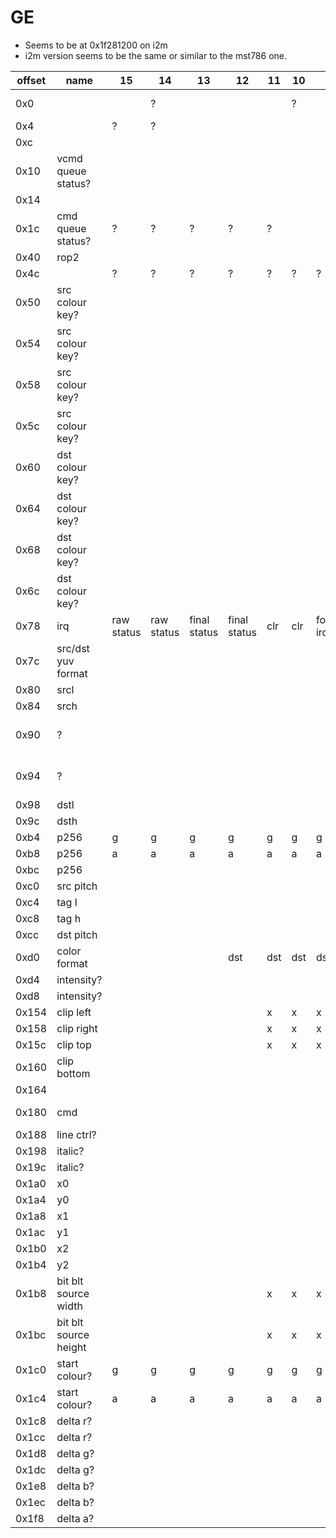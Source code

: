 # GE

- Seems to be at 0x1f281200 on i2m
- i2m version seems to be the same or similar to the mst786 one.

| offset | name                  | 15         | 14         | 13           | 12           | 11  | 10  | 9         | 8         | 7     | 6       | 5     | 4     | 3     | 2            | 1     | 0        | notes                          |
|--------|-----------------------|------------|------------|--------------|--------------|-----|-----|-----------|-----------|-------|---------|-------|-------|-------|--------------|-------|----------|--------------------------------|
| 0x0    |                       |            | ?          |              |              |     | ?   |           |           |       |         |       |       |       | alpha blend? |       | enable   |                                |
| 0x4    |                       | ?          | ?          |              |              |     |     |           |           |       |         |       |       |       |              | ?     | ?        |                                |
| 0xc    |                       |            |            |              |              |     |     |           |           |       |         |       |       | ?     | ?            |       | ?        |                                |
| 0x10   | vcmd queue status?    |            |            |              |              |     |     |           |           |       |         |       |       |       |              |       |          |                                |
| 0x14   |                       |            |            |              |              |     |     |           |           | ?     |         | ?     | ?     |       | ?            | ?     |          |                                |
| 0x1c   | cmd queue status?     | ?          | ?          | ?            | ?            | ?   |     |           |           | ?     | ?       | ?     | ?     | ?     |              |       | GE busy? |                                |
| 0x40   | rop2                  |            |            |              |              |     |     |           |           |       |         |       |       |       |              |       |          |                                |
| 0x4c   |                       | ?          | ?          | ?            | ?            | ?   | ?   | ?         | ?         | ?     | ?       | ?     | ?     | ?     | ?            | ?     | ?        |                                |
| 0x50   | src colour key?       |            |            |              |              |     |     |           |           |       |         |       |       |       |              |       |          |                                |
| 0x54   | src colour key?       |            |            |              |              |     |     |           |           |       |         |       |       |       |              |       |          |                                |
| 0x58   | src colour key?       |            |            |              |              |     |     |           |           |       |         |       |       |       |              |       |          |                                |
| 0x5c   | src colour key?       |            |            |              |              |     |     |           |           |       |         |       |       |       |              |       |          |                                |
| 0x60   | dst colour key?       |            |            |              |              |     |     |           |           |       |         |       |       |       |              |       |          |                                |
| 0x64   | dst colour key?       |            |            |              |              |     |     |           |           |       |         |       |       |       |              |       |          |                                |
| 0x68   | dst colour key?       |            |            |              |              |     |     |           |           |       |         |       |       |       |              |       |          |                                |
| 0x6c   | dst colour key?       |            |            |              |              |     |     |           |           |       |         |       |       |       |              |       |          |                                |
| 0x78   | irq                   | raw status | raw status | final status | final status | clr | clr | force irq | force irq | mask  | mask    |       |       |       |              |       |          |                                |
| 0x7c   | src/dst yuv format    |            |            |              |              |     |     |           |           |       |         |       |       |       |              |       |          |                                |
| 0x80   | srcl                  |            |            |              |              |     |     |           |           |       |         |       |       |       |              |       |          |                                |
| 0x84   | srch                  |            |            |              |              |     |     |           |           |       |         |       |       |       |              |       |          |                                |
| 0x90   | ?                     |            |            |              |              |     |     |           |           |       |         |       |       |       |              |       |          | written when waiting for a tag |
| 0x94   | ?                     |            |            |              |              |     |     |           |           |       |         |       |       |       |              |       |          | written when waiting for a tag |
| 0x98   | dstl                  |            |            |              |              |     |     |           |           |       |         |       |       |       |              |       |          |                                |
| 0x9c   | dsth                  |            |            |              |              |     |     |           |           |       |         |       |       |       |              |       |          |                                |
| 0xb4   | p256                  | g          | g          | g            | g            | g   | g   | g         | g         | b     | b       | b     | b     | b     | b            | b     | b        |                                |
| 0xb8   | p256                  | a          | a          | a            | a            | a   | a   | a         | a         | r     | r       | r     | r     | r     | r            | r     | r        |                                |
| 0xbc   | p256                  |            |            |              |              |     |     |           | rw        | index | index   | index | index | index | index        | index | index    |                                |
| 0xc0   | src pitch             |            |            |              |              |     |     |           |           |       |         |       |       |       |              |       |          |                                |
| 0xc4   | tag l                 |            |            |              |              |     |     |           |           |       |         |       |       |       |              |       |          |                                |
| 0xc8   | tag h                 |            |            |              |              |     |     |           |           |       |         |       |       |       |              |       |          |                                |
| 0xcc   | dst pitch             |            |            |              |              |     |     |           |           |       |         |       |       |       |              |       |          |                                |
| 0xd0   | color format          |            |            |              | dst          | dst | dst | dst       | dst       |       |         |       |       | src   | src          | src   | src      |                                |
| 0xd4   | intensity?            |            |            |              |              |     |     |           |           |       |         |       |       |       |              |       |          |                                |
| 0xd8   | intensity?            |            |            |              |              |     |     |           |           |       |         |       |       |       |              |       |          |                                |
| 0x154  | clip left             |            |            |              |              | x   | x   | x         | x         | x     | x       | x     | x     | x     | x            | x     | x        |                                |
| 0x158  | clip right            |            |            |              |              | x   | x   | x         | x         | x     | x       | x     | x     | x     | x            | x     | x        |                                |
| 0x15c  | clip top              |            |            |              |              | x   | x   | x         | x         | x     | x       | x     | x     | x     | x            | x     | x        |                                |
| 0x160  | clip bottom           |            |            |              |              |     |     |           |           |       |         |       |       |       |              |       |          |                                |
| 0x164  |                       |            |            |              |              |     |     |           |           |       |         |       |       |       |              | rot   | rot      | GE_SetRotate                   |
| 0x180  | cmd                   |            |            |              |              |     |     |           |           |       | bit blt |       |       |       |              |       |          |                                |
| 0x188  | line ctrl?            |            |            |              |              |     |     |           |           |       |         |       |       |       |              |       |          |                                |
| 0x198  | italic?               |            |            |              |              |     |     |           |           |       |         |       |       |       |              |       |          |                                |
| 0x19c  | italic?               |            |            |              |              |     |     |           |           |       |         |       |       |       |              |       |          |                                |
| 0x1a0  | x0                    |            |            |              |              |     |     |           |           |       |         |       |       |       |              |       |          |                                |
| 0x1a4  | y0                    |            |            |              |              |     |     |           |           |       |         |       |       |       |              |       |          |                                |
| 0x1a8  | x1                    |            |            |              |              |     |     |           |           |       |         |       |       |       |              |       |          |                                |
| 0x1ac  | y1                    |            |            |              |              |     |     |           |           |       |         |       |       |       |              |       |          |                                |
| 0x1b0  | x2                    |            |            |              |              |     |     |           |           |       |         |       |       |       |              |       |          |                                |
| 0x1b4  | y2                    |            |            |              |              |     |     |           |           |       |         |       |       |       |              |       |          |                                |
| 0x1b8  | bit blt source width  |            |            |              |              | x   | x   | x         | x         | x     | x       | x     | x     | x     | x            | x     | x        |                                |
| 0x1bc  | bit blt source height |            |            |              |              | x   | x   | x         | x         | x     | x       | x     | x     | x     | x            | x     | x        |                                |
| 0x1c0  | start colour?         | g          | g          | g            | g            | g   | g   | g         | g         | b     | b       | b     | b     | b     | b            | b     | b        |                                |
| 0x1c4  | start colour?         | a          | a          | a            | a            | a   | a   | a         | a         | r     | r       | r     | r     | r     | r            | r     | r        |                                |
| 0x1c8  | delta r?              |            |            |              |              |     |     |           |           |       |         |       |       |       |              |       |          |                                |
| 0x1cc  | delta r?              |            |            |              |              |     |     |           |           |       |         |       |       |       |              |       |          |                                |
| 0x1d8  | delta g?              |            |            |              |              |     |     |           |           |       |         |       |       |       |              |       |          |                                |
| 0x1dc  | delta g?              |            |            |              |              |     |     |           |           |       |         |       |       |       |              |       |          |                                |
| 0x1e8  | delta b?              |            |            |              |              |     |     |           |           |       |         |       |       |       |              |       |          |                                |
| 0x1ec  | delta b?              |            |            |              |              |     |     |           |           |       |         |       |       |       |              |       |          |                                |
| 0x1f8  | delta a?              |            |            |              |              |     |     |           |           |       |         |       |       |       |              |       |          |                                |
